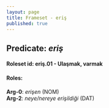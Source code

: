 ```yaml
---
layout: page
title: Frameset - eriş
published: true
---
```

<h2>Predicate: <i>eriş</i></h2>
<h4>Roleset id: eriş.01 - Ulaşmak, varmak<br>
<h4>Roles:</h4>
<b>Arg-0</b>: <i>erişen</i>  (NOM) <br>
<b>Arg-2</b>: <i>neye/nereye erişildiği</i>  (DAT) <br>
